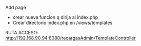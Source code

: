Add page
- crear nueva funcion q dirija al index.php
- Crear directorio index.php en /views/templates


RUTA ACCESO:
 http://192.168.90.94:8080/recargasAdmin/TemplateController